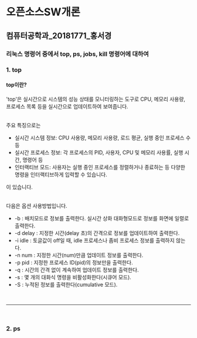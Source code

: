 # 오픈소스SW개론
## 컴퓨터공학과_20181771_홍서경
### 리눅스 명령어 중에서 top, ps, jobs, kill 명령어에 대하여

### 1. top
#### top이란?
'top'은 실시간으로 시스템의 성능 상태를 모니터링하는 도구로 CPU, 메모리 사용량, 프로세스 목록 등을 실시간으로 업데이트하여 보여줍니다. 

<br/>주요 특징으로는
+ 실시간 시스템 정보: CPU 사용량, 메모리 사용량, 로드 평균, 실행 중인 프로세스 수 등
+  실시간 프로세스 정보: 각 프로세스의 PID, 사용자, CPU 및 메모리 사용률, 실행 시간, 명령어 등
+ 인터랙티브 모드: 사용자는 실행 중인 프로세스를 정렬하거나 종료하는 등 다양한 명령을 인터랙티브하게 입력할 수 있습니다.

이 있습니다.


<br/>다음은 옵션 사용방법입니다.
+ -b : 배치모드로 정보를 출력한다. 실시간 상화 대화형모드로 정보를 화면에 일렬로 출력한다.
+ -d delay : 지정한 시간(delay 초)의 간격으로 정보를 업데이트하여 출력한다.
+ -i idle : 토글값이 off일 때, idle 프로세스나 좀비 프로세스 정보를 출력하지 않는다.
+ -n num : 지정한 시간(num)만큼 업데이트 정보를 출력한다.
+ -p pid : 지정한 프로세스 ID(pid)의 정보만을 출력한다.
+ -q : 시간의 간격 없이 계속하여 업데이트 정보를 출력한다.
+ -s : 몇 개의 대화식 명령을 비활성화한다(시큐어 모드).
+ -S : 누적된 정보를 출력한다(cumulative 모드).


<br/><hr/><br/>

### 2. ps

